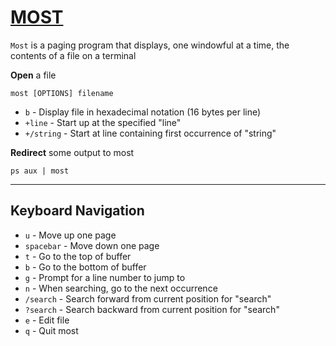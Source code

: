 # [MOST](https://linux.die.net/man/1/most)
`Most` is a paging program that displays, one windowful at a time, the contents of a file on a terminal

__Open__ a file
```
most [OPTIONS] filename
```

- `b` - Display file in hexadecimal notation (16 bytes per line)
- `+line` - Start up at the specified "line"
- `+/string` - Start at line containing first occurrence of "string"

__Redirect__ some output to most
```
ps aux | most
```

---
## Keyboard Navigation
- `u` - Move up one page
- `spacebar` - Move down one page
- `t` - Go to the top of buffer
- `b` - Go to the bottom of buffer
- `g` - Prompt for a line number to jump to
- `n` - When searching, go to the next occurrence
- `/search` - Search forward from current position for "search"
- `?search` - Search backward from current position for "search"
- `e` - Edit file
- `q` - Quit most
